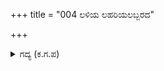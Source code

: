 +++
title = "004 ಲಳಿಯ ಲಹರಿಯಲಬ್ಬರದ"

+++

<details><summary>ಗದ್ಯ (ಕ.ಗ.ಪ) </summary>

4. ಕರ್ಣನು ಅಬ್ಬರದ, ಕಳಕಳ ಧ್ವನಿಮಾಡುವ ವಾದ್ಯಗಳ ಬೊಬ್ಬೆಯಲ್ಲಿ, ಧರ್ಮರಾಯನನ್ನು ಮತ್ತೆ ಮೂದಲಿಸುತ್ತ ಸಾಮಥ್ರ್ಯದ ಅತಿಶಯತೆಯಲ್ಲಿ ಶತ್ರು ಸೈನ್ಯವನ್ನು ಹೊಕ್ಕನು 'ಎಲೆಲೆ! ರಾಜನ ಯುದ್ಧಕ್ಕೆ ಎಂದು ಮಾರಿಕೊಂಡಿದ್ದ ನೀವು ತಲೆ ತಪ್ಪಿಸಿಕೊಂಡು ಹೋಗುತ್ತಿರುವಿರಾ? ಕುನ್ನಿಗಳಿರಾ!' ಎನ್ನುತ್ತ ಅರಿಸೇನೆ ತಮ್ಮಲ್ಲಿಯೇ ಬಿಡದೆ ಮೂದಲಿಸುತ್ತ  ಜೊತೆಗೂಡಿ ಮುನ್ನುಗ್ಗಿತು.
</details>
